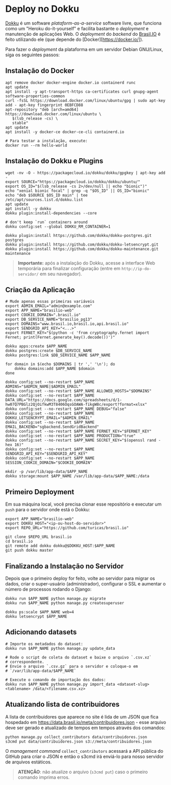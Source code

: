# Deploy no Dokku

[Dokku](https://github.com/dokku/dokku) é um software *plataform-as-a-service*
software livre, que funciona como um "Heroku do-it-yourself" e facilita
bastante o *deployment* e manutenção de aplicações Web. O *deployment* do
*backend* do [Brasil.IO](https://brasil.io/) é feito utilizando ele (que
depende do [Docker][https://docker.io/]).

Para fazer o *deployment* da plataforma em um servidor Debian GNU/Linux, siga
os seguintes passos:


## Instalação do Docker

```shell
apt remove docker docker-engine docker.io containerd runc
apt update
apt install -y apt-transport-https ca-certificates curl gnupg-agent software-properties-common
curl -fsSL https://download.docker.com/linux/ubuntu/gpg | sudo apt-key add - apt-key fingerprint 0EBFCD88
apt-repository "deb [arch=amd64] https://download.docker.com/linux/ubuntu \
   $(lsb_release -cs) \
   stable"
apt update
apt install -y docker-ce docker-ce-cli containerd.io

# Para testar a instalação, execute:
docker run --rm hello-world
```

## Instalação do Dokku e Plugins

```shell
wget -nv -O - https://packagecloud.io/dokku/dokku/gpgkey | apt-key add -
export SOURCE="https://packagecloud.io/dokku/dokku/ubuntu/"
export OS_ID="$(lsb_release -cs 2>/dev/null || echo "bionic")"
echo "xenial bionic focal" | grep -q "$OS_ID" || OS_ID="bionic"
echo "deb $SOURCE $OS_ID main" | tee /etc/apt/sources.list.d/dokku.list
apt update
apt install -y dokku
dokku plugin:install-dependencies --core

# don't keep `run` containers around
dokku config:set --global DOKKU_RM_CONTAINER=1

dokku plugin:install https://github.com/dokku/dokku-postgres.git postgres
dokku plugin:install https://github.com/dokku/dokku-letsencrypt.git
dokku plugin:install https://github.com/dokku/dokku-maintenance.git maintenance
```

> **Importante:** após a instalação do Dokku, acesse a interface Web temporária
> para finalizar configuração (entre em `http://ip-do-servidor/` em seu
> navegador).


## Criação da Aplicação


```shell
# Mude apenas essas primeiras variáveis
export ADMIN_EMAIL="admin@example.com"
export APP_NAME="brasilio-web"
export COOKIE_DOMAIN=".brasil.io"
export DB_SERVICE_NAME="brasilio_pg13"
export DOMAINS="www.brasil.io,brasil.io,api.brasil.io"
export SENDGRID_API_KEY="<...>"
export FERNET_KEY="$(python -c 'from cryptography.fernet import Fernet; print(Fernet.generate_key().decode())')"

dokku apps:create $APP_NAME
dokku postgres:create $DB_SERVICE_NAME
dokku postgres:link $DB_SERVICE_NAME $APP_NAME

for domain in $(echo $DOMAINS | tr ',' '\n'); do
	dokku domains:add $APP_NAME $domain
done

dokku config:set --no-restart $APP_NAME ADMINS="$ADMIN_NAME|$ADMIN_EMAIL"
dokku config:set --no-restart $APP_NAME ALLOWED_HOSTS="$DOMAINS"
dokku config:set --no-restart $APP_NAME DATA_URL="https://docs.google.com/spreadsheets/d/1-hw07Q7PBGlz2QjOifkwM3T8406OqsGOAWA-fikgW8c/export?format=xlsx"
dokku config:set --no-restart $APP_NAME DEBUG="false"
dokku config:set --no-restart $APP_NAME DOKKU_LETSENCRYPT_EMAIL="$ADMIN_EMAIL"
dokku config:set --no-restart $APP_NAME EMAIL_BACKEND="sgbackend.SendGridBackend"
dokku config:set --no-restart $APP_NAME FERNET_KEY="$FERNET_KEY"
dokku config:set --no-restart $APP_NAME PRODUCTION="true"
dokku config:set --no-restart $APP_NAME SECRET_KEY="$(openssl rand -hex 16)"
dokku config:set --no-restart $APP_NAME SENDGRID_API_KEY="$SENDGRID_API_KEY"
dokku config:set --no-restart $APP_NAME SESSION_COOKIE_DOMAIN="$COOKIE_DOMAIN"

mkdir -p /var/lib/app-data/$APP_NAME
dokku storage:mount $APP_NAME /var/lib/app-data/$APP_NAME:/data
```

## Primeiro Deployment

Em sua máquina local, você precisa clonar esse repositório e executar um `push`
para o servidor onde está o Dokku:

```shell
export APP_NAME="brasilio-web"
export DOKKU_HOST="<ip-ou-host-do-servidor>"
export REPO_URL="https://github.com/turicas/brasil.io"

git clone $REPO_URL brasil.io
cd brasil.io
git remote add dokku dokku@$DOKKU_HOST:$APP_NAME
git push dokku master
```

## Finalizando a Instalação no Servidor

Depois que o primeiro deploy for feito, volte ao servidor para migrar os dados,
criar o super-usuário (administrador), configurar o SSL e aumentar o número de
processos rodando o Django:

```shell
dokku run $APP_NAME python manage.py migrate
dokku run $APP_NAME python manage.py createsuperuser

dokku ps:scale $APP_NAME web=4
dokku letsencrypt $APP_NAME
```


## Adicionando datasets

```shell
# Importe os metadados do dataset:
dokku run $APP_NAME python manage.py update_data

# Rode o script de coleta do dataset e baixe o arquivo `.csv.xz`
# correspondente.
# Envie o arquivo `.csv.gz` para o servidor e coloque-o em
# `/var/lib/app-data/$APP_NAME`

# Execute o comando de importação dos dados:
dokku run $APP_NAME python manage.py import_data <dataset-slug> <tablename> /data/<filename.csv.xz>
```


## Atualizando lista de contribuidores

A lista de contribuidores que aparece no site é lida de um JSON que fica
hospedado em https://data.brasil.io/meta/contribuidores.json - esse arquivo
deve ser gerado e atualizado de tempos em tempos através dos comandos:

```shell
python manage.py collect_contributors data/contribuidores.json
s3cmd put data/contribuidores.json s3://meta/contribuidores.json
```

O *management command* `collect_contributors` acessará a API pública do GitHub
para criar o JSON e então o s3cmd irá enviá-lo para nosso servidor de arquivos
estáticos.

> **ATENÇÃO**: não atualize o arquivo (`s3cmd put`) caso o primeiro comando
> imprima erros.
